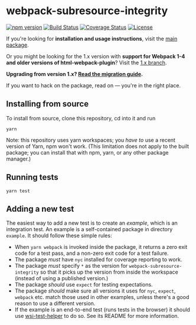 # webpack-subresource-integrity

[![npm version][npm-badge]][npm-url]
[![Build Status][tests-badge]][tests-url]
[![Coverage Status][coverage-badge]][coverage-url]
[![License][license-badge]][license-url]

If you're looking for **installation and usage instructions**, visit the [main package](https://github.com/waysact/webpack-subresource-integrity/blob/main/webpack-subresource-integrity/#readme).

Or you might be looking for the 1.x version with **support for Webpack 1-4 and older versions of html-webpack-plugin**? Visit the [1.x branch](https://github.com/waysact/webpack-subresource-integrity/tree/1.x/#readme).

**Upgrading from version 1.x? [Read the migration guide](https://github.com/waysact/webpack-subresource-integrity/blob/main/MIGRATE-v1-to-v5.md).**

If you want to hack on the package, read on &mdash; you're in the right place.

## Installing from source

To install from source, clone this repository, cd into it and run

```
yarn
```

Note: this repository uses yarn workspaces; you _have to_ use a recent
version of Yarn, npm won't work. (This limitation does not apply to
the built package; you can install that with npm, yarn, or any other
package manager.)

## Running tests

```
yarn test
```

## Adding a new test

The easiest way to add a new test is to create an _example_, which is an
integration test. An example is a self-contained package in directory
`example`. It should follow these simple rules:

- When `yarn webpack` is invoked inside the package, it returns a zero
  exit code for a test pass, and a non-zero exit code for a test
  failure.
- The package _must_ have `nyc` installed for coverage reporting to
  work.
- The package _must_ specify `*` as the version for
  `webpack-subresource-integrity` so that it picks up the version from
  inside the workspace (instead of using a published version.)
- The package _should_ use `expect` for testing expectations.
- The package _should_ make sure all versions it uses for `nyc`,
  `expect`, `webpack` etc. match those used in other examples, unless
  there's a good reason to use a different version.
- If the example is an end-to-end test (runs tests in the browser) it
  should use
  [wsi-test-helper](https://github.com/waysact/webpack-subresource-integrity/blob/main/wsi-test-helper/)
  to do so. See its README for more information.

[npm-badge]: https://img.shields.io/npm/v/webpack-subresource-integrity/next.svg
[npm-url]: https://www.npmjs.com/package/webpack-subresource-integrity
[tests-badge]: https://github.com/waysact/webpack-subresource-integrity/actions/workflows/test.yml/badge.svg?branch=main
[tests-url]: https://github.com/waysact/webpack-subresource-integrity/actions
[coverage-badge]: https://coveralls.io/repos/github/waysact/webpack-subresource-integrity/badge.svg?branch=main
[coverage-url]: https://coveralls.io/github/waysact/webpack-subresource-integrity?branch=main
[license-badge]: https://img.shields.io/badge/license-MIT-blue.svg
[license-url]: https://raw.githubusercontent.com/waysact/webpack-subresource-integrity/main/LICENSE
